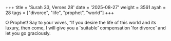 +++
title = 'Surah 33, Verses 28'
date = '2025-08-27'
weight = 3561
ayah = 28
tags = ["divorce", "life", "prophet", "world"]
+++

O Prophet! Say to your wives, “If you desire the life of this world and its luxury, then come, I will give you a ˹suitable˺ compensation ˹for divorce˺ and let you go graciously.